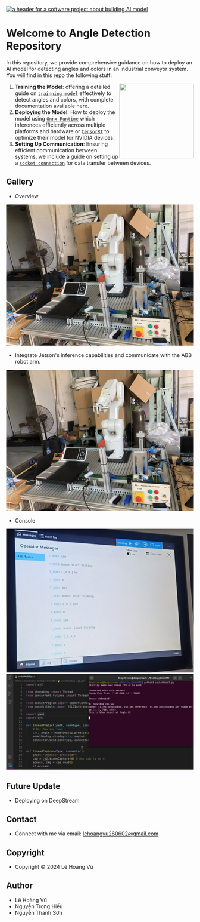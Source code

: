 [![a header for a software project about building AI model](https://raw.githubusercontent.com/dusty-nv/jetson-containers/docs/docs/images/header_blueprint_rainbow.jpg)](https://www.jetson-ai-lab.com)

# Welcome to Angle Detection Repository

In this repository, we provide comprehensive guidance on how to deploy an AI model for detecting angles and colors in an industrial conveyor system. You will find in this repo the following stuff:

<a href="https://www.jetson-ai-lab.com"><img align="right" width="200" height="200" src="https://nvidia-ai-iot.github.io/jetson-generative-ai-playground/images/JON_Gen-AI-panels.png"></a>

1. **Training the Model**: offering a detailed guide on [`trainning model`](https://github.com/leehoanzu/angle-detection/blob/main/train/README.md) effectively to detect angles and colors, with complete documentation available here. 
2. **Deploying the Model**: How to deploy the model using [`Onnx Runtime`](https://github.com/leehoanzu/angle-detection/blob/main/onnx-runtime/README.md) which inferences efficiently across multiple platforms and hardware or  [`tensorRT`](https://github.com/leehoanzu/angle-detection/blob/main/yolo-obb/docs/source/quickstart.md) to optimize their model for NVIDIA devices.
3.  **Setting Up Communication**: Ensuring efficient communication between systems, we include a guide on setting up a [`socket connection`](https://github.com/leehoanzu/angle-detection/blob/main/socket/README.md) for data transfer between devices.


## Gallery

* Overview

![`Overview`](https://github.com/leehoanzu/angle-detection/blob/main/screen-shots/genaral.jpg)

* Integrate Jetson's inference capabilities and communicate with the ABB robot arm.

[![Integrate](https://github.com/leehoanzu/angle-detection/blob/main/screen-shots/genaral.jpg)](https://youtu.be/C5XvOQaP5cA)

* Console

![`ABB robot console`](https://github.com/leehoanzu/angle-detection/blob/main/screen-shots/console_ABB.jpg) ![`Jetson Console`](https://github.com/leehoanzu/angle-detection/blob/main/screen-shots/yolo_results.png)

## Future Update

* Deploying on DeepStream

## Contact

* Connect with me via email: lehoangvu260602@gmail.com

## Copyright

* Copyright &#169; 2024 Lê Hoàng Vũ

## Author

* Lê Hoàng Vũ
* Nguyễn Trọng Hiếu
* Nguyễn Thành Sơn
